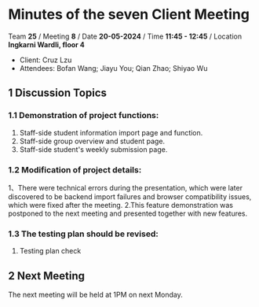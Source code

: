 # Minutes of the seven Client Meeting

Team **25** / Meeting **8** / Date **20-05-2024** / Time **11:45 - 12:45** / Location **Ingkarni Wardli, floor 4**

- Client: Cruz Lzu
- Attendees: Bofan Wang; Jiayu You; Qian Zhao; Shiyao Wu

## 1 Discussion Topics

### 1.1  Demonstration of project functions:
1. Staff-side student information import page and function.
2. Staff-side group overview and student page.
2. Staff-side student's weekly submission page.

### 1.2 Modification of project details:
1、There were technical errors during the presentation, which were later discovered to be backend import failures and browser compatibility issues, which were fixed after the meeting. 
2.This feature demonstration was postponed to the next meeting and presented together with new features.



### 1.3 The testing plan should be revised:
1. Testing plan check


## 2 Next Meeting
The next meeting will be held at 1PM on next Monday.

 




